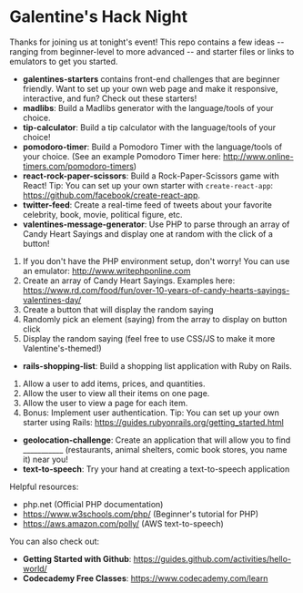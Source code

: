 # Galentine's Hack Night
Thanks for joining us at tonight's event!
This repo contains a few ideas -- ranging from beginner-level to more advanced -- and starter files or links to emulators to get you started.

* **galentines-starters** contains front-end challenges that are beginner friendly. Want to set up your own web page and make it responsive, interactive, and fun? Check out these starters!
* **madlibs**: Build a Madlibs generator with the language/tools of your choice.
* **tip-calculator**: Build a tip calculator with the language/tools of your choice!
* **pomodoro-timer**: Build a Pomodoro Timer with the language/tools of your choice. (See an example Pomodoro Timer here: http://www.online-timers.com/pomodoro-timers)
* **react-rock-paper-scissors**: Build a Rock-Paper-Scissors game with React! Tip: You can set up your own starter with `create-react-app`: https://github.com/facebook/create-react-app.
* **twitter-feed**: Create a real-time feed of tweets about your favorite celebrity, book, movie, political figure, etc.
* **valentines-message-generator**: Use PHP to parse through an array of Candy Heart Sayings and display one at random with the click of a button!
1) If you don't have the PHP environment setup, don't worry! You can use an emulator: http://www.writephponline.com
2) Create an array of Candy Heart Sayings. Examples here: https://www.rd.com/food/fun/over-10-years-of-candy-hearts-sayings-valentines-day/
3) Create a button that will display the random saying
4) Randomly pick an element (saying) from the array to display on button click
5) Display the random saying (feel free to use CSS/JS to make it more Valentine's-themed!)
* **rails-shopping-list**: Build a shopping list application with Ruby on Rails.
1) Allow a user to add items, prices, and quantities.
2) Allow the user to view all their items on one page.
3) Allow the user to view a page for each item.
4) Bonus: Implement user authentication. Tip: You can set up your own starter using Rails: https://guides.rubyonrails.org/getting_started.html
* **geolocation-challenge**: Create an application that will allow you to find ___________ (restaurants, animal shelters, comic book stores, you name it) near you!
* **text-to-speech**: Try your hand at creating a text-to-speech application

Helpful resources:
* php.net (Official PHP documentation)
* https://www.w3schools.com/php/ (Beginner's tutorial for PHP)
* https://aws.amazon.com/polly/ (AWS text-to-speech)

You can also check out:
* **Getting Started with Github**: https://guides.github.com/activities/hello-world/
* **Codecademy Free Classes**: https://www.codecademy.com/learn


